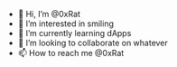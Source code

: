 - 👋 Hi, I’m @0xRat
- 👀 I’m interested in smiling
- 🌱 I’m currently learning dApps
- 💞️ I’m looking to collaborate on whatever
- 📫 How to reach me @0xRat
